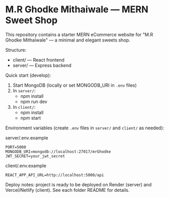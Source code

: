 # M.R Ghodke Mithaiwale — MERN Sweet Shop

This repository contains a starter MERN eCommerce website for "M.R Ghodke Mithaiwale" — a minimal and elegant sweets shop.

Structure:
- client/ — React frontend
- server/ — Express backend

Quick start (develop):

1. Start MongoDB (locally or set MONGODB_URI in `.env` files)
2. In `server/`:
   - npm install
   - npm run dev
3. In `client/`:
   - npm install
   - npm start

Environment variables (create `.env` files in `server/` and `client/` as needed):

server/.env.example
```
PORT=5000
MONGODB_URI=mongodb://localhost:27017/mrGhodke
JWT_SECRET=your_jwt_secret
```

client/.env.example
```
REACT_APP_API_URL=http://localhost:5000/api
```

Deploy notes: project is ready to be deployed on Render (server) and Vercel/Netlify (client). See each folder README for details.
